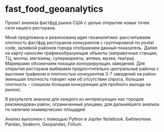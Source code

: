 # fast_food_geoanalytics
Проект анализа фастфуд рынка США с целью открытия новых точек сети нашего ресторана.

Мной предложена и реализована идея геоаналитики: рассчитываем плотность фастфуд ресторанов конкурентов с группировкой по postal code, заливкой районов города отображаем данный показатель.
Далее на карту наносим трафикообразующие объекты (заправочные станции, ТЦ, моллы, магазины, супермаркеты, аптеки, музеи, театры). Маркерами обозначаем локации конкурирующих заведений.
Для открытия ресторана выбираем предпочтительно центральные районы с высокми трафиком и плотностью конкурентов 3-7 заведений на район (меньшая плотность говорит нам об отсутствии спроса, большая плотность - слишком большая конкуренция для пробного выхода на рынок).

В результате анализа для каждого из интересующих нас городов рекомендован район, ограниченный улицами, для дальнейшего анализа по наличию коммерческих площадей.

Анализ выполнен с помощью Python в Jupiter Notebook.
Библиотеки: Pandas, Seaborn, Geopandas, Folium.
